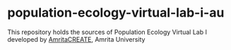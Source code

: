 # population-ecology-virtual-lab-i-au
This repository holds the sources of Population Ecology Virtual Lab I developed by <a href="https://www.amrita.edu/create" target="_blank">AmritaCREATE</a>, Amrita University
